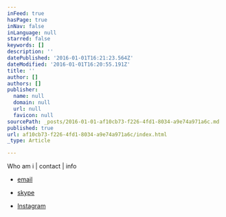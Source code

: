 ```yaml
---
inFeed: true
hasPage: true
inNav: false
inLanguage: null
starred: false
keywords: []
description: ''
datePublished: '2016-01-01T16:21:23.564Z'
dateModified: '2016-01-01T16:20:55.191Z'
title: ''
author: []
authors: []
publisher:
  name: null
  domain: null
  url: null
  favicon: null
sourcePath: _posts/2016-01-01-af10cb73-f226-4fd1-8034-a9e74a971a6c.md
published: true
url: af10cb73-f226-4fd1-8034-a9e74a971a6c/index.html
_type: Article

---
```

Who am i | contact | info

* [email][0]  
* [skype][1]

* [Instagram][2]

# 

[0]: richjohnsimmons@gmail.com
[1]: pointbreak061171
[2]: https://www.instagram.com/pointbreak06/